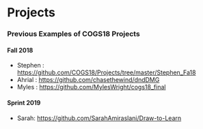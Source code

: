 
# Projects

### Previous Examples of COGS18 Projects

#### Fall 2018
- Stephen : https://github.com/COGS18/Projects/tree/master/Stephen_Fa18
- Ahrial : https://github.com/chasethewind/dndDMG
- Myles : https://github.com/MylesWright/cogs18_final

#### Sprint 2019
- Sarah: https://github.com/SarahAmiraslani/Draw-to-Learn